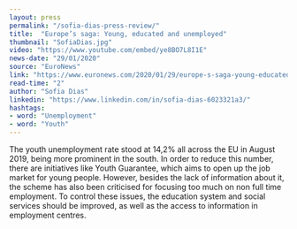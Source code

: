 ```yaml
---
layout: press
permalink: "/sofia-dias-press-review/"
title:  "Europe’s saga: Young, educated and unemployed"
thumbnail: "SofiaDias.jpg"
video: "https://www.youtube.com/embed/ye8BO7L8I1E"
news-date: "29/01/2020"
source: "EuroNews"
link: "https://www.euronews.com/2020/01/29/europe-s-saga-young-educated-and-unemployed"
read-time: "2"
author: "Sofia Dias"
linkedin: "https://www.linkedin.com/in/sofia-dias-6023321a3/"
hashtags:
- word: "Unemployment"
- word: "Youth"
---
```


The youth unemployment rate stood at 14,2% all across the EU in August 2019, being more prominent in the south. In order to reduce this number, there are initiatives like Youth Guarantee, which aims to open up the job market for young people. However, besides the lack of information about it, the scheme has also been criticised for focusing too much on non full time employment. To control these issues, the education system and social services should be improved, as well as the access to information in employment centres.
